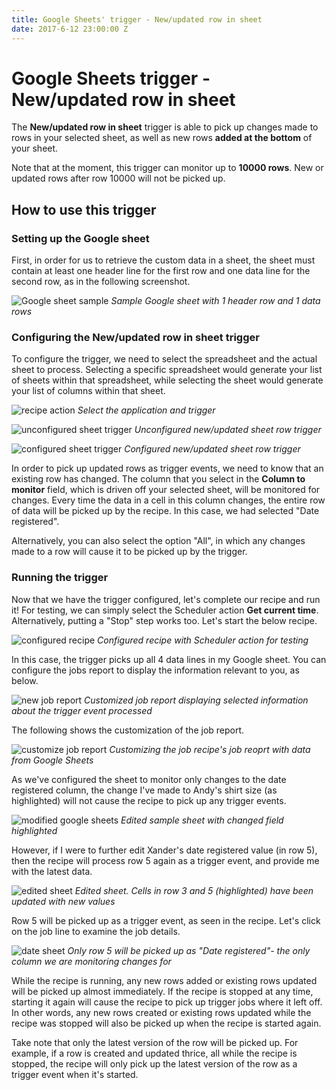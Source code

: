 ```yaml
---
title: Google Sheets' trigger - New/updated row in sheet
date: 2017-6-12 23:00:00 Z
---
```


# Google Sheets trigger - New/updated row in sheet
The **New/updated row in sheet** trigger is able to pick up changes made to rows in your selected sheet, as well as new rows **added at the bottom** of your sheet.

Note that at the moment, this trigger can monitor up to **10000 rows**. New or updated rows after row 10000 will not be picked up.

## How to use this trigger
### Setting up the Google sheet
First, in order for us to retrieve the custom data in a sheet, the sheet must contain at least one header line for the first row and one data line for the second row, as in the following screenshot.

![Google sheet sample](~@img/connectors/google-sheets/sample-google-sheet.jpg)
*Sample Google sheet with 1 header row and 1 data rows*

### Configuring the New/updated row in sheet trigger
To configure the trigger, we need to select the spreadsheet and the actual sheet to process. Selecting a specific spreadsheet would generate your list of sheets within that spreadsheet, while selecting the sheet would generate your list of columns within that sheet.

![recipe action](~@img/connectors/google-sheets/application-filling.gif)
*Select the application and trigger*

![unconfigured sheet trigger](~@img/connectors/google-sheets/unconfigured-sheet-trigger.jpg)
*Unconfigured new/updated sheet row trigger*

![configured sheet trigger](~@img/connectors/google-sheets/configured-sheet-trigger.jpg)
*Configured new/updated sheet row trigger*

In order to pick up updated rows as trigger events, we need to know that an existing row has changed. The column that you select in the **Column to monitor** field, which is driven off your selected sheet, will be monitored for changes. Every time the data in a cell in this column changes, the entire row of data will be picked up by the recipe. In this case, we had selected "Date registered".

Alternatively, you can also select the option "All", in which any changes made to a row will cause it to be picked up by the trigger.

### Running the trigger
Now that we have the trigger configured, let's complete our recipe and run it! For testing, we can simply select the Scheduler action **Get current time**. Alternatively, putting a "Stop" step works too. Let's start the below recipe.

![configured recipe](~@img/connectors/google-sheets/configured-recipe-with-scheduler-action.png)
*Configured recipe with Scheduler action for testing*

In this case, the trigger picks up all 4 data lines in my Google sheet. You can configure the jobs report to display the information relevant to you, as below.

![new job report](~@img/connectors/google-sheets/customized-job-report.jpg)
*Customized job report displaying selected information about the trigger event processed*

The following shows the customization of the job report.

![customize job report](~@img/connectors/google-sheets/customization-job-report.jpg)
*Customizing the job recipe's job reoprt with data from Google Sheets*

As we've configured the sheet to monitor only changes to the date registered column, the change I've made to Andy's shirt size (as highlighted) will not cause the recipe to pick up any trigger events.

![modified google sheets](~@img/connectors/google-sheets/modified-sheet.jpg)
*Edited sample sheet with changed field highlighted*

However, if I were to further edit Xander's date registered value (in row 5), then the recipe will process row 5 again as a trigger event, and provide me with the latest data.

![edited sheet](~@img/connectors/google-sheets/edited-sheet.jpg)
*Edited sheet. Cells in row 3 and 5 (highlighted) have been updated with new values*

Row 5 will be picked up as a trigger event, as seen in the recipe. Let's click on the job line to examine the job details.

![date sheet](~@img/connectors/google-sheets/date-sheet.jpg)
*Only row 5 will be picked up as "Date registered"- the only column we are monitoring changes for*

While the recipe is running, any new rows added or existing rows updated will be picked up almost immediately. If the recipe is stopped at any time, starting it again will cause the recipe to pick up trigger jobs where it left off. In other words, any new rows created or existing rows updated while the recipe was stopped will also be picked up when the recipe is started again.

Take note that only the latest version of the row will be picked up. For example, if a row is created and updated thrice, all while the recipe is stopped, the recipe will only pick up the latest version of the row as a trigger event when it's started.
